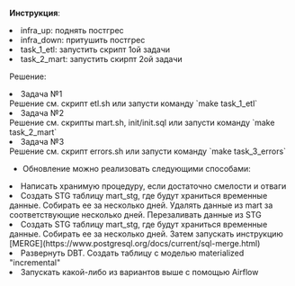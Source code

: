 <b>Инструкция</b>:

<li> infra_up: поднять постгрес</li>
<li> infra_down: притушить постгрес</li>
<li> task_1_etl: запустить скрипт 1ой задачи</li>
<li> task_2_mart: запустить скирпт 2ой задачи</li>

Решение:

<li> Задача №1</li>
Решение см. скрипт etl.sh или запусти команду `make task_1_etl`
<li> Задача №2</li>
Решение см. скрипты mart.sh, init/init.sql или запусти команду `make task_2_mart`
<li> Задача №3</li>
Решение см. скрипт errors.sh или запусти команду `make task_3_errors`

* Обновление можно реализовать следующими способами:
<li> Написать хранимую процедуру, если достаточно смелости и отваги</li>
<li> Создать STG таблицу mart_stg, где будут храниться временные данные. Собирать ее за несколько дней. Удалять данные из mart за соответствующие несколько дней. Перезаливать данные из STG</li>
<li> Создать STG таблицу mart_stg, где будут храниться временные данные. Собирать ее за несколько дней. Затем запускать инструкцию [MERGE](https://www.postgresql.org/docs/current/sql-merge.html)</li>
<li> Развернуть DBT. Создать таблицу c моделью materialized "incremental"</li>
<li> Запускать какой-либо из вариантов выше с помощью Airflow</li>
